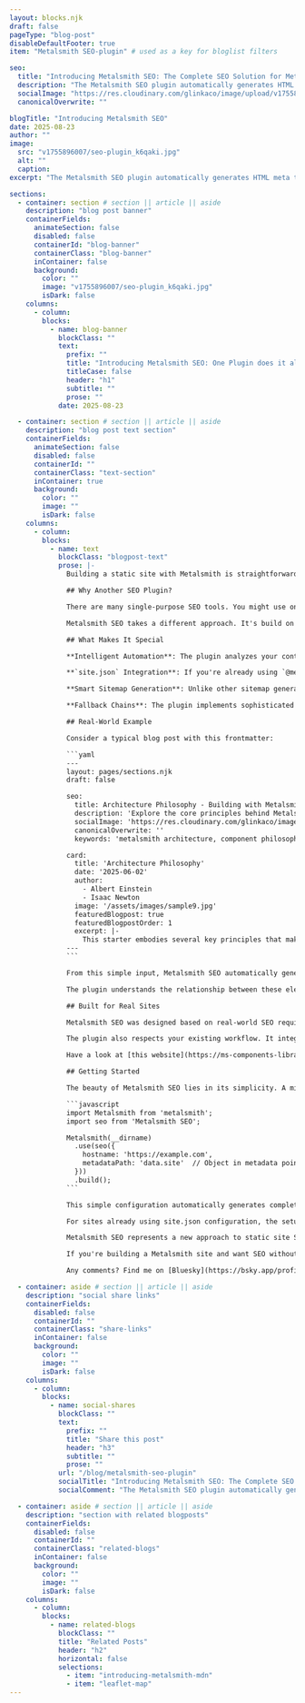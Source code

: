 ```yaml
---
layout: blocks.njk
draft: false
pageType: "blog-post"
disableDefaultFooter: true
item: "Metalsmith SEO-plugin" # used as a key for bloglist filters

seo:
  title: "Introducing Metalsmith SEO: The Complete SEO Solution for Metalsmith | Werner Glinka"
  description: "The Metalsmith SEO plugin automatically generates HTML meta tags, Open Graph properties, Twitter Cards, JSON-LD structured data, a rotos.txt file and a sitemaps from a single source of truth."
  socialImage: "https://res.cloudinary.com/glinkaco/image/upload/v1755896007/seo-plugin_k6qaki.jpg"
  canonicalOverwrite: ""

blogTitle: "Introducing Metalsmith SEO"
date: 2025-08-23
author: ""
image:
  src: "v1755896007/seo-plugin_k6qaki.jpg"
  alt: ""
  caption:
excerpt: "The Metalsmith SEO plugin automatically generates HTML meta tags, Open Graph properties, Twitter Cards, JSON-LD structured data, a rotos.txt file and a sitemaps from a single source of truth."

sections:
  - container: section # section || article || aside
    description: "blog post banner"
    containerFields:
      animateSection: false
      disabled: false
      containerId: "blog-banner"
      containerClass: "blog-banner"
      inContainer: false
      background:
        color: ""
        image: "v1755896007/seo-plugin_k6qaki.jpg"
        isDark: false
    columns:
      - column:
        blocks:
          - name: blog-banner
            blockClass: ""
            text:
              prefix: ""
              title: "Introducing Metalsmith SEO: One Plugin does it all"
              titleCase: false
              header: "h1"
              subtitle: ""
              prose: ""
            date: 2025-08-23

  - container: section # section || article || aside
    description: "blog post text section"
    containerFields:
      animateSection: false
      disabled: false
      containerId: ""
      containerClass: "text-section"
      inContainer: true
      background:
        color: ""
        image: ""
        isDark: false
    columns:
      - column:
        blocks:
          - name: text
            blockClass: "blogpost-text"
            prose: |-
              Building a static site with Metalsmith is straightforward, but getting the SEO right often requires juggling multiple plugins, manually adding meta tags, and constantly updating sitemaps. [Metalsmith SEO](https://github.com/wernerglinka/metalsmith-seo) handled all of this automatically while being smart enough to work with an existing site configuration!

              ## Why Another SEO Plugin?

              There are many single-purpose SEO tools. You might use one plugin for sitemaps, another for Open Graph tags, and yet another for JSON-LD structured data. Each plugin has its own configuration format, and keeping everything synchronized becomes a real chore quickly.

              Metalsmith SEO takes a different approach. It's build on the fact that modern SEO is interconnected – a page title should inform the Open Graph title, which should align with an JSON-LD headline, which should match a sitemap entry. Instead of managing these separately, the plugin creates a unified data flow where a single source of truth feeds all SEO formats.

              ## What Makes It Special

              **Intelligent Automation**: The plugin analyzes your content and automatically detects whether a page is an article, product, or general page. It then generates appropriate structured data, social media tags, and sitemap entries without any manual intervention.

              **`site.json` Integration**: If you're already using `@metalsmith/metadata` with a `site.json` file, Metalsmith SEO seamlessly integrates with your existing configuration. Your site name, description, and other metadata automatically populate all SEO tags.

              **Smart Sitemap Generation**: Unlike other sitemap generators, Metalsmith SEO calculates intelligent priority and change frequency values based on content depth, type, and freshness. Your homepage gets higher priority than a deeply nested archive page, and your blog posts get more frequent crawling than your about page.

              **Fallback Chains**: The plugin implements sophisticated fallback logic. If a page doesn't have a custom SEO description, it checks for an excerpt, then falls back to your site's default description. This ensures every page has proper metadata without requiring manual configuration for each file.

              ## Real-World Example

              Consider a typical blog post with this frontmatter:

              ```yaml
              ---
              layout: pages/sections.njk
              draft: false

              seo:
                title: Architecture Philosophy - Building with Metalsmith Components
                description: 'Explore the core principles behind Metalsmith component architecture: true encapsulation, separation of concerns, and declarative content management for modern static sites.'
                socialImage: 'https://res.cloudinary.com/glinkaco/image/upload/v1646849499/tgc2022/social_yitz6j.png'
                canonicalOverwrite: ''
                keywords: 'metalsmith architecture, component philosophy, structured content, separation of concerns, component encapsulation, declarative content, static site architecture'

              card:
                title: 'Architecture Philosophy'
                date: '2025-06-02'
                author:
                  - Albert Einstein
                  - Isaac Newton
                image: '/assets/images/sample9.jpg'
                featuredBlogpost: true
                featuredBlogpostOrder: 1
                excerpt: |-
                  This starter embodies several key principles that make structured content management both powerful and approachable.
              ---
              ```

              From this simple input, Metalsmith SEO automatically generates comprehensive SEO markup including proper HTML meta tags, Open Graph properties for social sharing, Twitter Card tags, JSON-LD structured data identifying it as an Article with proper author and date information, and a sitemap entry with appropriate priority and change frequency.

              The plugin understands the relationship between these elements. The blog title becomes the Open Graph title and the JSON-LD headline. Your keywords become article tags in Open Graph and keywords in JSON-LD. Everything stays synchronized automatically.

              ## Built for Real Sites

              Metalsmith SEO was designed based on real-world SEO requirements. It handles cases like preserving existing robots.txt files while adding sitemap references, generating reliable lastmod dates, and creating structured data that passes Google's validation tools.

              The plugin also respects your existing workflow. It integrates with common Metalsmith patterns like using `@metalsmith/metadata` for site configuration, supports both ESM and CommonJS projects, and provides sensible defaults that work out of the box while allowing deep customization when needed.

              Have a look at [this website](https://ms-components-library.netlify.app/). Using the dev tools you can explore what SEO information is available on every page, all done with a single [site.json](https://github.com/wernerglinka/metalsmith-components/blob/main/lib/data/site.json) file.

              ## Getting Started

              The beauty of Metalsmith SEO lies in its simplicity. A minimal setup requires just the path to your site.json file. If that doesn't exists just provide the website URL:

              ```javascript
              import Metalsmith from 'metalsmith';
              import seo from 'Metalsmith SEO';

              Metalsmith(__dirname)
                .use(seo({
                  hostname: 'https://example.com',
                  metadataPath: 'data.site'  // Object in metadata points to where to find site metadata
                }))
                .build();
              ```

              This simple configuration automatically generates complete HTML meta tags, Open Graph and Twitter Card tags, JSON-LD structured data, an intelligent sitemap.xml, and even a robots.txt file if you don't have one.

              For sites already using site.json configuration, the setup is even simpler – the plugin automatically discovers and uses your existing metadata, requiring zero additional configuration in many cases.

              Metalsmith SEO represents a new approach to static site SEO – one that prioritizes automation, intelligence, and integration. It's currently under active development with a stable API.

              If you're building a Metalsmith site and want SEO without the complexity, Metalsmith SEO delivers everything you need in a single, well-tested package. Your search engine rankings will thank you, and your development workflow will become significantly simpler.

              Any comments? Find me on [Bluesky](https://bsky.app/profile/wernerglinka.bsky.social).

  - container: aside # section || article || aside
    description: "social share links"
    containerFields:
      disabled: false
      containerId: ""
      containerClass: "share-links"
      inContainer: false
      background:
        color: ""
        image: ""
        isDark: false
    columns:
      - column:
        blocks:
          - name: social-shares
            blockClass: ""
            text:
              prefix: ""
              title: "Share this post"
              header: "h3"
              subtitle: ""
              prose: ""
            url: "/blog/metalsmith-seo-plugin"
            socialTitle: "Introducing Metalsmith SEO: The Complete SEO Solution for Metalsmith"
            socialComment: "The Metalsmith SEO plugin automatically generates HTML meta tags, Open Graph properties, Twitter Cards, JSON-LD structured data, a rotos.txt file and a sitemaps from a single source of truth."

  - container: aside # section || article || aside
    description: "section with related blogposts"
    containerFields:
      disabled: false
      containerId: ""
      containerClass: "related-blogs"
      inContainer: false
      background:
        color: ""
        image: ""
        isDark: false
    columns:
      - column:
        blocks:
          - name: related-blogs
            blockClass: ""
            title: "Related Posts"
            header: "h2"
            horizontal: false
            selections:
              - item: "introducing-metalsmith-mdn"
              - item: "leaflet-map"
---
```


